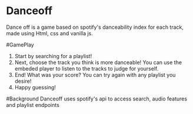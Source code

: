 # Danceoff
Dance off is a game based on spotify's danceability index for each track, made using Html, css and vanilla js.

#GamePlay
1. Start by searching for a playlist! 
2. Next, choose the track you think is more danceable! You can use the embeded player to listen to the tracks to judge for yourself.
3. End! What was your score? You can try again with any playlist you desire!
4. Happy guessing!

#Background
Danceoff uses spotify's api to access search, audio features and playlist endpoints



    
    